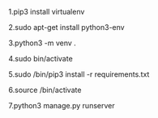 1.pip3 install virtualenv

2.sudo apt-get install python3-env

3.python3 -m venv .

4.sudo bin/activate

5.sudo /bin/pip3 install -r requirements.txt

6.source /bin/activate

7.python3 manage.py runserver
